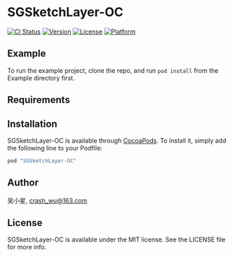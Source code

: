 # SGSketchLayer-OC

[![CI Status](http://img.shields.io/travis/吴小星/SGSketchLayer-OC.svg?style=flat)](https://travis-ci.org/吴小星/SGSketchLayer-OC)
[![Version](https://img.shields.io/cocoapods/v/SGSketchLayer-OC.svg?style=flat)](http://cocoapods.org/pods/SGSketchLayer-OC)
[![License](https://img.shields.io/cocoapods/l/SGSketchLayer-OC.svg?style=flat)](http://cocoapods.org/pods/SGSketchLayer-OC)
[![Platform](https://img.shields.io/cocoapods/p/SGSketchLayer-OC.svg?style=flat)](http://cocoapods.org/pods/SGSketchLayer-OC)

## Example

To run the example project, clone the repo, and run `pod install` from the Example directory first.

## Requirements

## Installation

SGSketchLayer-OC is available through [CocoaPods](http://cocoapods.org). To install
it, simply add the following line to your Podfile:

```ruby
pod "SGSketchLayer-OC"
```

## Author

吴小星, crash_wu@163.com

## License

SGSketchLayer-OC is available under the MIT license. See the LICENSE file for more info.
